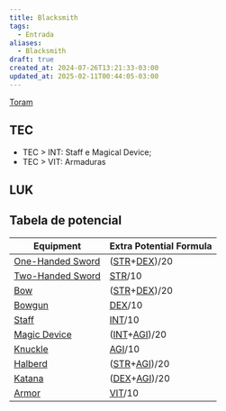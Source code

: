 ```yaml
---
title: Blacksmith
tags:
  - Entrada
aliases:
  - Blacksmith
draft: true
created_at: 2024-07-26T13:21:33-03:00
updated_at: 2025-02-11T00:44:05-03:00
---
```


[Toram](content/notas/2024/07/26/entrada/Toram.md)

## TEC

- TEC > INT: Staff e Magical Device;
- TEC > VIT: Armaduras

## LUK


## Tabela de potencial

| Equipment                                           | Extra Potential Formula                             |
| --------------------------------------------------- | --------------------------------------------------------- |
| [One-Handed Sword](../../09/entrada/Toram_One_Handed_Sword.md) | ([STR](Toram_STR.md)+[DEX](../../09/entrada/Toram_DEX.md))/20        |
| [Two-Handed Sword](../../09/entrada/Toram_Two_Handed_Sword.md) | [STR](Toram_STR.md)/10                                    |
| [Bow](../../09/entrada/Toram_Bow.md)                           | ([STR](Toram_STR.md)+[DEX](../../09/entrada/Toram_DEX.md))/20        |
| [Bowgun](../../09/entrada/Toram_Bowgun.md)                     | [DEX](../../09/entrada/Toram_DEX.md)/10                              |
| [Staff](../../09/entrada/Toram_Staff.md)                       | [INT](Toram_INT.md)/10                                    |
| [Magic Device](../../09/entrada/Toram_Magic_Device.md)         | ([INT](Toram_INT.md)+[AGI](../../09/entrada/Toram_AGI.md))/20        |
| [Knuckle](../../09/entrada/Toram_Knuckle.md)                   | [AGI](../../09/entrada/Toram_AGI.md)/10                              |
| [Halberd](../../09/entrada/Toram_Halberd.md)                   | ([STR](Toram_STR.md)+[AGI](../../09/entrada/Toram_AGI.md))/20        |
| [Katana](../../09/entrada/Toram_Katana.md)                     | ([DEX](../../09/entrada/Toram_DEX.md)+[AGI](../../09/entrada/Toram_AGI.md))/20  |
| [Armor](../../09/entrada/Toram_Armor.md)                       | [VIT](../../09/entrada/Toram_VIT.md)/10                              |


